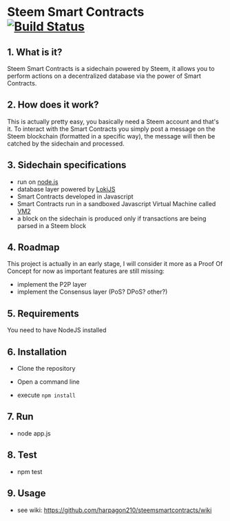 # Steem Smart Contracts [![Build Status](https://travis-ci.org/harpagon210/steemsmartcontracts.svg?branch=master)](https://travis-ci.org/harpagon210/steemsmartcontracts)

 ## 1.  What is it?

Steem Smart Contracts is a sidechain powered by Steem, it allows you to perform actions on a decentralized database via the power of Smart Contracts.

 ## 2.  How does it work?

This is actually pretty easy, you basically need a Steem account and that's it. To interact with the Smart Contracts you simply post a message on the Steem blockchain (formatted in a specific way), the message will then be catched by the sidechain and processed.

 ## 3.  Sidechain specifications
- run on [node.js](https://nodejs.org)
- database layer powered by [LokiJS](https://github.com/techfort/LokiJS)
- Smart Contracts developed in Javascript
- Smart Contracts run in a sandboxed Javascript Virtual Machine called [VM2](https://github.com/patriksimek/vm2)
- a block on the sidechain is produced only if transactions are being parsed in a Steem block

 ## 4.  Roadmap
 This project is actually in an early stage, I will consider it more as a Proof Of Concept for now as important features are still missing:
 - implement the P2P layer
 - implement the Consensus layer (PoS? DPoS? other?)

## 5. Requirements
You need to have NodeJS installed

## 6. Installation

* Clone the repository

* Open a command line

* execute `npm install`

## 7. Run
* node app.js

## 8. Test
* npm test

## 9. Usage

* see wiki: https://github.com/harpagon210/steemsmartcontracts/wiki
